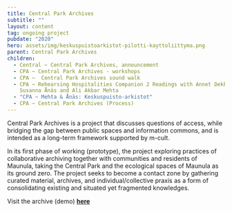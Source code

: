 ```yaml
---
title: Central Park Archives
subtitle: ""
layout: content
tag: ongoing project
pubdate: "2020"
hero: assets/img/keskuspuistoarkistot-pilotti-kayttoliittyma.png
parent: Central Park Archives
children:
  - Central ~ Central Park Archives, announcement
  - CPA ~ Central Park Archives - workshops
  - CPA ~  Central Park Archives sound walk
  - CPA ~ Rehearsing Hospitalities Companion 2 Readings with Annet Dekker, and
    Susanna Ånäs and Ali Akbar Mehta
  - "CPA ~ Mehta & Ånäs: Keskuspuisto-arkistot"
  - CPA ~ Central Park Archives (Process)
---
```

Central Park Archives is a project that discusses questions of access, while bridging the gap between public spaces and information commons, and is intended as a long-term framework supported by m-cult.

In its first phase of working (prototype), the project exploring practices of collaborative archiving together with communities and residents of Maunula, taking the Central Park and the ecological spaces of Maunula as its ground zero. The project seeks to become a contact zone by gathering curated material, archives, and individual/collective praxis as a form of consolidating existing and situated yet fragmented knowledges.

Visit the archive (demo) **[here](https://central-park-archives.github.io/#16/60.227151/24.912975/0/60)**
<br/><br/>